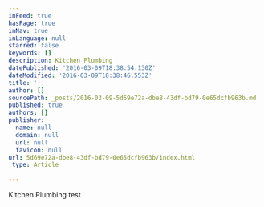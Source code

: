 ```yaml
---
inFeed: true
hasPage: true
inNav: true
inLanguage: null
starred: false
keywords: []
description: Kitchen Plumbing
datePublished: '2016-03-09T18:38:54.130Z'
dateModified: '2016-03-09T18:38:46.553Z'
title: ''
author: []
sourcePath: _posts/2016-03-09-5d69e72a-dbe8-43df-bd79-0e65dcfb963b.md
published: true
authors: []
publisher:
  name: null
  domain: null
  url: null
  favicon: null
url: 5d69e72a-dbe8-43df-bd79-0e65dcfb963b/index.html
_type: Article

---
```

Kitchen Plumbing test